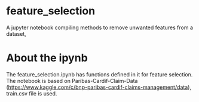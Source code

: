 # feature_selection
A jupyter notebook compiling methods to remove unwanted features from a dataset,

# About the ipynb 

The feature_selection.ipynb has functions defined in it for feature selection. The notebook is based on Paribas-Cardif-Claim-Data (https://www.kaggle.com/c/bnp-paribas-cardif-claims-management/data), train.csv file is used.
